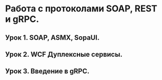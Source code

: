 # Работа с протоколами SOAP, REST и gRPC.
## Урок 1. SOAP, ASMX, SopaUI.
## Урок 2. WCF Дуплексные сервисы.
## Урок 3. Введение в gRPC.
